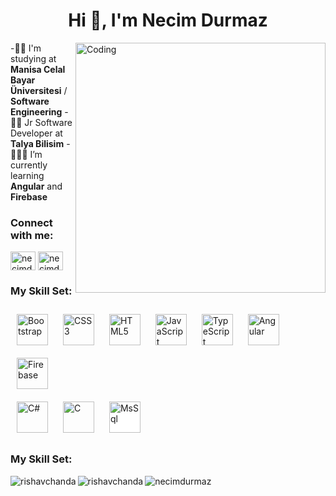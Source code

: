 
<h1 align="center">Hi 👋, I'm Necim Durmaz</h1>

<img align="right" alt="Coding" width="400" src="https://i.pinimg.com/564x/88/6f/da/886fda84cd2014e7e59a1a5521fe1414.jpg">
 
-👨‍🎓 I'm studying at **Manisa Celal Bayar Üniversitesi** / **Software Engineering**
-🧑‍💼 Jr Software Developer at **Talya Bilisim**
-👨🏻‍💻 I’m currently learning **Angular** and **Firebase**

<h3 align="left">Connect with me:</h3>
<p align="left">

<a href="https://linkedin.com/in/necimdurmaz" target="blank"><img align="center" src="https://raw.githubusercontent.com/rahuldkjain/github-profile-readme-generator/master/src/images/icons/Social/linked-in-alt.svg" alt="necimdurmaz-b89a791b3" height="30" width="40" /></a>
<a href="https://instagram.com/necimdurmaz" target="blank"><img align="center" src="https://raw.githubusercontent.com/rahuldkjain/github-profile-readme-generator/master/src/images/icons/Social/instagram.svg" alt="necimdurmaz" height="30" width="40" /></a>

</p>
<h3 align="left">My Skill Set:</h3>
 <div align="left">  
    <a href="https://getbootstrap.com/docs/3.4/javascript/" target="_blank"><img style="margin: 10px" src="https://profilinator.rishav.dev/skills-assets/bootstrap-plain.svg" alt="Bootstrap" height="50" /></a>  
    <a href="https://www.w3schools.com/css/" target="_blank"><img style="margin: 10px" src="https://profilinator.rishav.dev/skills-assets/css3-original-wordmark.svg" alt="CSS3" height="50" /></a>  
    <a href="https://en.wikipedia.org/wiki/HTML5" target="_blank"><img style="margin: 10px" src="https://profilinator.rishav.dev/skills-assets/html5-original-wordmark.svg" alt="HTML5" height="50" /></a>  
    <a href="https://www.javascript.com/" target="_blank"><img style="margin: 10px" src="https://profilinator.rishav.dev/skills-assets/javascript-original.svg" alt="JavaScript" height="50" /></a>  
    <a href="https://www.typescriptlang.org/" target="_blank"><img style="margin: 10px" src="https://profilinator.rishav.dev/skills-assets/typescript-original.svg" alt="TypeScript" height="50" /></a>  
    <a href="https://angular.io/" target="_blank"><img style="margin: 10px" src="https://profilinator.rishav.dev/skills-assets/angularjs-original.svg" alt="Angular" height="50" /></a>    
    <a href="https://firebase.google.com/" target="_blank"><img style="margin: 10px" src="https://profilinator.rishav.dev/skills-assets/firebase.png" alt="Firebase" height="50" /></a>   
 <br/>
    <a href="https://docs.microsoft.com/en-us/dotnet/csharp/" target="_blank"><img style="margin: 10px" src="https://profilinator.rishav.dev/skills-assets/csharp-original.svg" alt="C#" height="50" /></a>  
    <a href="https://www.cprogramming.com/" target="_blank"><img style="margin: 10px" src="https://profilinator.rishav.dev/skills-assets/c-original.svg" alt="C" height="50" /></a>  
    <a  target="_blank"><img style="margin: 10px;background-color:white;" src="https://symbols.getvecta.com/stencil_27/79_sql-database-generic.494ff6320e.svg" alt="MsSql" height="50" /></a>  
    </div>
    
  

 
    
<h3 align="left">My Skill Set:</h3>



<p style="width:100%"><img align="left" src="https://github-readme-streak-stats.herokuapp.com/?user=necimdurmaz&&theme=tokyonight" alt="rishavchanda" /></p>
 <p style="width:100%"><img align="left" src="https://github-readme-stats.vercel.app/api?username=necimdurmaz&show_icons=true&locale=en&theme=tokyonight" alt="rishavchanda" /></p>
 <p style="width:100%"><img align="left" src="https://github-readme-stats.vercel.app/api/top-langs?username=necimdurmaz&show_icons=true&locale=en&layout=compact&theme=tokyonight" alt="necimdurmaz" /></p>

